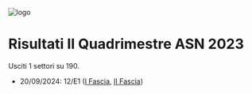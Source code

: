 ![logo](img/logo-2023.png)

# Risultati II Quadrimestre ASN 2023

Usciti 1 settori su 190.

- 20/09/2024: 12/E1 ([I Fascia](https://asn23.cineca.it/pubblico/miur/esito/12%252FE1/1/2), [II Fascia](https://asn23.cineca.it/pubblico/miur/esito/12%252FE1/2/2))
